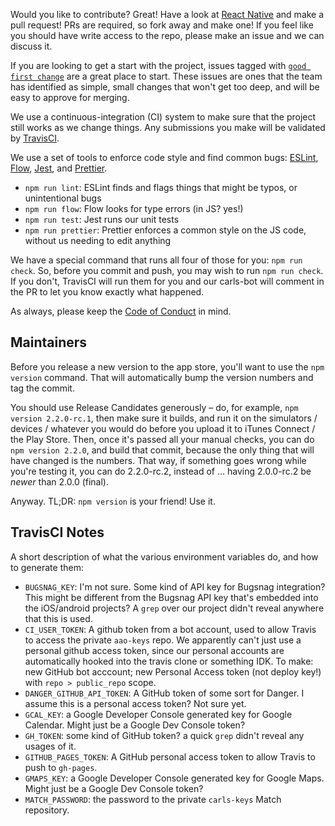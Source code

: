 Would you like to contribute? Great! Have a look at [React Native](http://facebook.github.io/react-native/docs/getting-started.html) and make a pull request! PRs are required, so fork away and make one! If you feel like you should have write access to the repo, please make an issue and we can discuss it.

If you are looking to get a start with the project, issues tagged with [`good first change`](https://github.com/carls-app/carls/issues?q=is%3Aissue+label%3A%22good+first+change%22+is%3Aopen) are a great place to start. These issues are ones that the team has identified as simple, small changes that won't get too deep, and will be easy to approve for merging.

We use a continuous-integration (CI) system to make sure that the project still works as we change things. Any submissions you make will be validated by [TravisCI](https://travis-ci.org/carls-app/carls/builds).

We use a set of tools to enforce code style and find common bugs: [ESLint][eslint], [Flow][flow], [Jest][jest], and [Prettier][prettier].

- `npm run lint`: ESLint finds and flags things that might be typos, or unintentional bugs
- `npm run flow`: Flow looks for type errors (in JS? yes!)
- `npm run test`: Jest runs our unit tests
- `npm run prettier`: Prettier enforces a common style on the JS code, without us needing to edit anything

We have a special command that runs all four of those for you: `npm run check`. So, before you commit and push, you may wish to run `npm run check`. If you don't, TravisCI will run them for you and our carls-bot will comment in the PR to let you know exactly what happened.

[eslint]: http://eslint.org/
[flow]: https://flowtype.org/
[jest]: https://facebook.github.io/jest/
[prettier]: https://github.com/prettier/prettier

As always, please keep the [Code of Conduct](https://github.com/carls-app/carls/blob/master/CODE_OF_CONDUCT.md) in mind.


## Maintainers
Before you release a new version to the app store, you'll want to use the `npm version` command. That will automatically bump the version numbers and tag the commit.

You should use Release Candidates generously – do, for example, `npm version 2.2.0-rc.1`, then make sure it builds, and run it on the simulators / devices / whatever you would do before you upload it to iTunes Connect / the Play Store. Then, once it's passed all your manual checks, you can do `npm version 2.2.0`, and build that commit, because the only thing that will have changed is the numbers. That way, if something goes wrong while you're testing it, you can do 2.2.0-rc.2, instead of … having 2.0.0-rc.2 be _newer_ than 2.0.0 (final).

Anyway. TL;DR: `npm version` is your friend! Use it.


## TravisCI Notes
A short description of what the various environment variables do, and how to generate them:

- `BUGSNAG_KEY`: I'm not sure. Some kind of API key for Bugsnag integration? This might be different from the Bugsnag API key that's embedded into the iOS/android projects? A `grep` over our project didn't reveal anywhere that this is used.
- `CI_USER_TOKEN`: A github token from a bot account, used to allow Travis to access the private `aao-keys` repo. We apparently can't just use a personal github access token, since our personal accounts are automatically hooked into the travis clone or something IDK. To make: new GitHub bot acccount; new Personal Access token (not deploy key!) with `repo > public_repo` scope.
- `DANGER_GITHUB_API_TOKEN`: A GitHub token of some sort for Danger. I assume this is a personal access token? Not sure yet.
- `GCAL_KEY`: a Google Developer Console generated key for Google Calendar. Might just be a Google Dev Console token?
- `GH_TOKEN`: some kind of GitHub token? a quick `grep` didn't reveal any usages of it.
- `GITHUB_PAGES_TOKEN`: A GitHub personal access token to allow Travis to push to `gh-pages`.
- `GMAPS_KEY`: a Google Developer Console generated key for Google Maps. Might just be a Google Dev Console token?
- `MATCH_PASSWORD`: the password to the private `carls-keys` Match repository.
